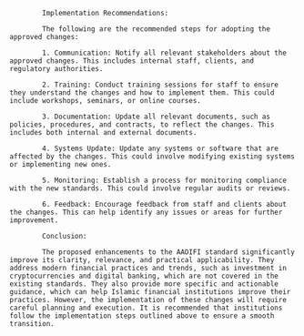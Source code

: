 
            Implementation Recommendations:

            The following are the recommended steps for adopting the approved changes:

            1. Communication: Notify all relevant stakeholders about the approved changes. This includes internal staff, clients, and regulatory authorities.

            2. Training: Conduct training sessions for staff to ensure they understand the changes and how to implement them. This could include workshops, seminars, or online courses.

            3. Documentation: Update all relevant documents, such as policies, procedures, and contracts, to reflect the changes. This includes both internal and external documents.

            4. Systems Update: Update any systems or software that are affected by the changes. This could involve modifying existing systems or implementing new ones.

            5. Monitoring: Establish a process for monitoring compliance with the new standards. This could involve regular audits or reviews.

            6. Feedback: Encourage feedback from staff and clients about the changes. This can help identify any issues or areas for further improvement.

            Conclusion:

            The proposed enhancements to the AAOIFI standard significantly improve its clarity, relevance, and practical applicability. They address modern financial practices and trends, such as investment in cryptocurrencies and digital banking, which are not covered in the existing standards. They also provide more specific and actionable guidance, which can help Islamic financial institutions improve their practices. However, the implementation of these changes will require careful planning and execution. It is recommended that institutions follow the implementation steps outlined above to ensure a smooth transition.